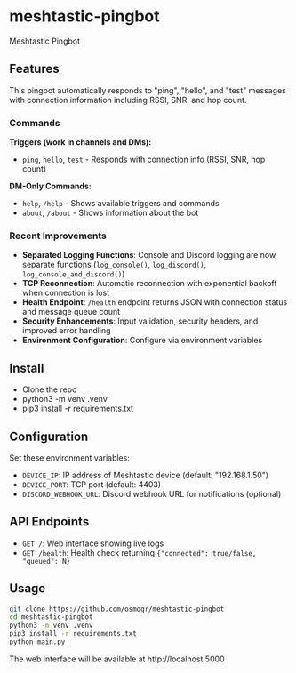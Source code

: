 # meshtastic-pingbot
Meshtastic Pingbot

## Features

This pingbot automatically responds to "ping", "hello", and "test" messages with connection information including RSSI, SNR, and hop count.

### Commands

**Triggers (work in channels and DMs):**
- `ping`, `hello`, `test` - Responds with connection info (RSSI, SNR, hop count)

**DM-Only Commands:**
- `help`, `/help` - Shows available triggers and commands
- `about`, `/about` - Shows information about the bot

### Recent Improvements

- **Separated Logging Functions**: Console and Discord logging are now separate functions (`log_console()`, `log_discord()`, `log_console_and_discord()`)
- **TCP Reconnection**: Automatic reconnection with exponential backoff when connection is lost
- **Health Endpoint**: `/health` endpoint returns JSON with connection status and message queue count
- **Security Enhancements**: Input validation, security headers, and improved error handling
- **Environment Configuration**: Configure via environment variables

## Install
- Clone the repo
- python3 -m venv .venv
- pip3 install -r requirements.txt
 
## Configuration
Set these environment variables:
- `DEVICE_IP`: IP address of Meshtastic device (default: "192.168.1.50")
- `DEVICE_PORT`: TCP port (default: 4403) 
- `DISCORD_WEBHOOK_URL`: Discord webhook URL for notifications (optional)

## API Endpoints
- `GET /`: Web interface showing live logs
- `GET /health`: Health check returning `{"connected": true/false, "queued": N}`

## Usage
```bash
git clone https://github.com/osmogr/meshtastic-pingbot
cd meshtastic-pingbot
python3 -m venv .venv
pip3 install -r requirements.txt
python main.py
```

The web interface will be available at http://localhost:5000
